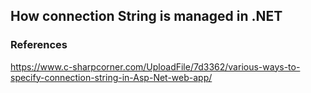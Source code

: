 ## How connection String is managed in .NET ##






### References ###
https://www.c-sharpcorner.com/UploadFile/7d3362/various-ways-to-specify-connection-string-in-Asp-Net-web-app/
